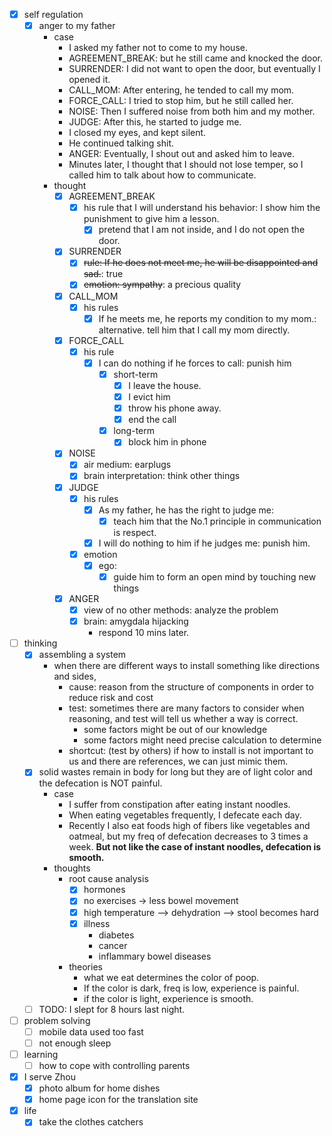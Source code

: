 - [x] self regulation
    - [x] anger to my father
        - case
            - I asked my father not to come to my house.
            - AGREEMENT_BREAK: but he still came and knocked the door.
            - SURRENDER: I did not want to open the door, but eventually I opened it.
            - CALL_MOM: After entering, he tended to call my mom.
            - FORCE_CALL: I tried to stop him, but he still called her.
            - NOISE: Then I suffered noise from both him and my mother.
            - JUDGE: After this, he started to judge me.
            - I closed my eyes, and kept silent.
            - He continued talking shit.
            - ANGER: Eventually, I shout out and asked him to leave.
            - Minutes later, I thought that I should not lose temper, so I called him to talk about how to communicate. 
        - thought
            - [x] AGREEMENT_BREAK
                - [x] his rule that I will understand his behavior: I show him the punishment to give him a lesson.
                    - [x] pretend that I am not inside, and I do not open the door.
            - [x] SURRENDER
                - [x] ~~rule: If he does not meet me, he will be disappointed and sad.~~: true
                - [x] ~~emotion: sympathy~~: a precious quality
            - [x] CALL_MOM
                - [x] his rules
                    - [x] If he meets me, he reports my condition to my mom.: alternative. tell him that I call my mom directly.
            - [x] FORCE_CALL
                - [x] his rule
                    - [x] I can do nothing if he forces to call: punish him 
                        - [x] short-term
                            - [x] I leave the house.
                            - [x] I evict him
                            - [x] throw his phone away.
                            - [x] end the call
                        - [x] long-term
                            - [x] block him in phone
            - [x] NOISE
                - [x] air medium: earplugs
                - [x] brain interpretation: think other things
            - [x] JUDGE
                - [x] his rules
                    - [x] As my father, he has the right to judge me:
                        - [x] teach him that the No.1 principle in communication is respect.
                    - [x] I will do nothing to him if he judges me: punish him.
                - [x] emotion
                    - [x] ego: 
                        - [x] guide him to form an open mind by touching new things
            - [x] ANGER
                - [x] view of no other methods: analyze the problem 
                - [x] brain: amygdala hijacking
                    - respond 10 mins later.
- [ ] thinking
    - [x] assembling a system
        - when there are different ways to install something like directions and sides,
            - cause: reason from the structure of components in order to reduce risk and cost
            - test: sometimes there are many factors to consider when reasoning, and test will tell us whether a way is correct.
                - some factors might be out of our knowledge
                - some factors might need precise calculation to determine
            - shortcut: (test by others) if how to install is not important to us and there are references, we can just mimic them.
    - [x] solid wastes remain in body for long but they are of light color and the defecation is NOT painful.
        - case
            - I suffer from constipation after eating instant noodles.
            - When eating vegetables frequently, I defecate each day.
            - Recently I also eat foods high of fibers like vegetables and oatmeal, but my freq of defecation decreases to 3 times a week. **But not like the case of instant noodles, defecation is smooth.**  
        - thoughts
            - root cause analysis
                - [x] hormones
                - [x] no exercises -> less bowel movement
                - [x] high temperature --> dehydration --> stool becomes hard
                - [x] illness
                    - diabetes
                    - cancer
                    - inflammary bowel diseases
            - theories
                - what we eat determines the color of poop.
                - If the color is dark, freq is low, experience is painful.
                - if the color is light, experience is smooth.
    - [ ] TODO: I slept for 8 hours last night.
- [ ] problem solving
    - [ ] mobile data used too fast
    - [ ] not enough sleep
- [ ] learning
    - [ ] how to cope with controlling parents
- [x] I serve Zhou
    - [x] photo album for home dishes
    - [x] home page icon for the translation site
- [x] life
    - [x] take the clothes catchers